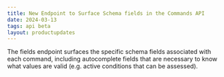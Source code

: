 ```yaml
---
title: New Endpoint to Surface Schema fields in the Commands API
date: 2024-03-13
tags: api beta
layout: productupdates
---
```


The fields endpoint surfaces the specific schema fields associated with each command, including autocomplete fields that are necessary to know what values are valid (e.g. active conditions that can be assessed).